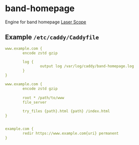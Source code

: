 # band-homepage
Engine for band homepage [Laser Scope](https://www.laser-scope.de)

## Example `/etc/caddy/Caddyfile`

```yaml
www.example.com {
        encode zstd gzip

        log {
                output log /var/log/caddy/band-homepage.log
        }
}

www.example.com {
        encode zstd gzip
        
        root * /path/to/www
        file_server
 
        try_files {path}.html {path} /index.html
}


example.com {
        redir https://www.example.com{uri} permanent
}
```